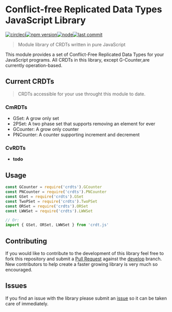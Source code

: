 # Conflict-free Replicated Data Types JavaScript Library

[![circleci](https://img.shields.io/circleci/build/github/xcesiv/crdt.js.svg)](https://circleci.com/gh/xcesiv/crdt.js)[![npm version](https://img.shields.io/npm/v/crdt.js.svg)](https://www.npmjs.com/package/crdt.js)[![node](https://img.shields.io/node/v/crdt.js.svg)](https://www.npmjs.com/package/crdt.js)[![last commit](https://img.shields.io/github/last-commit/xcesiv/crdt.js.svg)](https://github.com/xcesiv/crdt.js)
> Module library of CRDTs written in pure JavaScript

This module provides a set of Conflict-Free Replicated Data Types for your JavaScript programs. All CRDTs in this library, except G-Counter,are currently operation-based.

## Current CRDTs

> CRDTs accessible for your use throught this module to date.

### CmRDTs

* GSet: A grow only set
* 2PSet: A two phase set that supports removing an element for ever
* GCounter: A grow only counter
* PNCounter: A counter supporting increment and decrement

### CvRDTs

* __todo__

## Usage

```javascript
const GCounter = require('crdts').GCounter
const PNCounter = require('crdts').PNCounter
const GSet = require('crdts').GSet
const TwoPSet = require('crdts').TwoPSet
const ORSet = require('crdts').ORSet
const LWWSet = require('crdts').LWWSet

// Or:
import { GSet, ORSet, LWWSet } from 'crdt.js'
```

## Contributing

If you would like to contribute to the development of this library feel free to fork this repository and submit a [Pull Request](https://github.com/xcesiv/crdt.js/pulls) against the [develop](https://github.com/xcesiv/crtd.js/tree/develop) branch. New contributors to help create a faster growing library is very much so encouraged.

## Issues

If you find an issue with the library please submit an [issue](https://github.com/xcesiv/crtd.js/issues) so it can be taken care of immediately.
